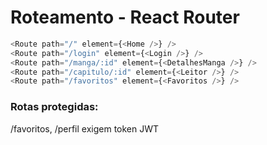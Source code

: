 # Roteamento - React Router

```js
<Route path="/" element={<Home />} />
<Route path="/login" element={<Login />} />
<Route path="/manga/:id" element={<DetalhesManga />} />
<Route path="/capitulo/:id" element={<Leitor />} />
<Route path="/favoritos" element={<Favoritos />} />
```

### Rotas protegidas:

/favoritos, /perfil exigem token JWT